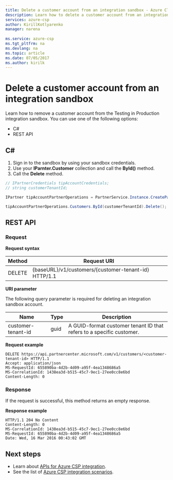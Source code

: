 ```yaml
---
title: Delete a customer account from an integration sandbox - Azure Cloud Solution Provider | Microsoft Docs
description: Learn how to delete a customer account from an integration sandbox. The information in this article supports Azure Cloud Solution Provider (Azure CSP) integration.
services: azure-csp
author: KirillKotlyarenko
manager: narena
 
ms.service: azure-csp
ms.tgt_pltfrm: na
ms.devlang: na
ms.topic: article
ms.date: 07/05/2017
ms.author: kirilk
---
```


# Delete a customer account from an integration sandbox

Learn how to remove a customer account from the Testing in Production integration sandbox. You can use one of the following options:

- C#
- REST API

## C#

1. Sign in to the sandbox by using your sandbox credentials.
2. Use your **IParnter.Customer** collection and call the **ById()** method.
3. Call the **Delete** method.

```csharp
// IPartnerCredentials tipAccountCredentials;
// string customerTenantId;

IPartner tipAccountPartnerOperations = PartnerService.Instance.CreatePartnerOperations(tipAccountCredentials);

tipAccountPartnerOperations.Customers.ById(customerTenantId).Delete();
```

## REST API

### Request

**Request syntax**

|Method|Request URI|
|---|---|
|DELETE|{baseURL}/v1/customers/{customer-tenant-id} HTTP/1.1|

**URI parameter**

The following query parameter is required for deleting an integration sandbox account.

|Name|Type|Description|
|---|---|---|
|customer-tenant-id|guid|A GUID-format customer tenant ID that refers to a specific customer.|

**Request example**

```http
DELETE https://api.partnercenter.microsoft.com/v1/customers/<customer-tenant-id> HTTP/1.1
Accept: application/json
MS-RequestId: 655890ba-4d2b-4d09-a95f-4ea1348686a5
MS-CorrelationId: 1438ea3d-b515-45c7-9ec1-27ee0cc8e6bd
Content-Length: 0
```

### Response

If the request is successful, this method returns an empty response.

**Response example**

```http
HTTP/1.1 204 No Content
Content-Length: 0
MS-CorrelationId: 1438ea3d-b515-45c7-9ec1-27ee0cc8e6bd
MS-RequestId: 655890ba-4d2b-4d09-a95f-4ea1348686a5
Date: Wed, 16 Mar 2016 00:43:02 GMT
```

## Next steps

- Learn about [APIs for Azure CSP integration](../available-apis-overview.md).
- See the list of [Azure CSP integration scenarios](../integration-scenarios-list.md).
